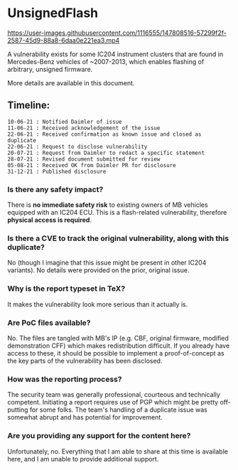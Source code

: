 

# UnsignedFlash



https://user-images.githubusercontent.com/1116555/147808516-57299f2f-2587-45d9-88a8-6daa0e221ea3.mp4



A vulnerability exists for some IC204 instrument clusters that are found in Mercedes-Benz vehicles of ~2007-2013, which enables flashing of arbitrary, unsigned firmware.

More details are available in this document.


## Timeline:

```
10-06-21 : Notified Daimler of issue
11-06-21 : Received acknowledgement of the issue
22-06-21 : Received confirmation as known issue and closed as duplicate
22-06-21 : Request to disclose vulnerability
20-07-21 : Request from Daimler to redact a specific statement
28-07-21 : Revised document submitted for review
05-08-21 : Received OK from Daimler PR for disclosure
31-12-21 : Published disclosure
```


### Is there any safety impact?

There is **no immediate safety risk** to existing owners of MB vehicles equipped with an IC204 ECU. This is a flash-related vulnerability, therefore **physical access is required**.

### Is there a CVE to track the original vulnerability, along with this duplicate?

No (though I imagine that this issue might be present in other IC204 variants). No details were provided on the prior, original issue.

### Why is the report typeset in TeX?

It makes the vulnerability look more serious than it actually is.

### Are PoC files available?

No. The files are tangled with MB's IP (e.g. CBF, original firmware, modified demonstration CFF) which makes redistribution difficult. If you already have access to these, it should be possible to implement a proof-of-concept as the key parts of the vulnerability has been disclosed.

### How was the reporting process?

The security team was generally professional, courteous and technically competent. Initiating a report requires use of PGP which might be pretty off-putting for some folks. The team's handling of a duplicate issue was somewhat abrupt and has potential for improvement.

### Are you providing any support for the content here?

Unfortunately, no. Everything that I am able to share at this time is available here, and I am unable to provide additional support.
